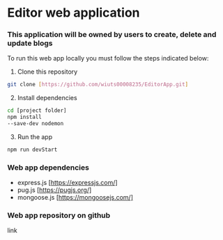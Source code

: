 # Editor web application

### This application will be owned by users to create, delete and update blogs

To run this web app locally you must follow the steps indicated below:

1. Clone this repository
```bash
git clone [https://github.com/wiuts00008235/EditorApp.git]
```

2. Install dependencies
```bash
cd [project folder]
npm install
--save-dev nodemon
```

3. Run the app
```bash
npm run devStart
```


### Web app dependencies
 - express.js [https://expressjs.com/]
 - pug.js [https://pugjs.org/]
 - mongoose.js [https://mongoosejs.com/]

### Web app repository on github
link